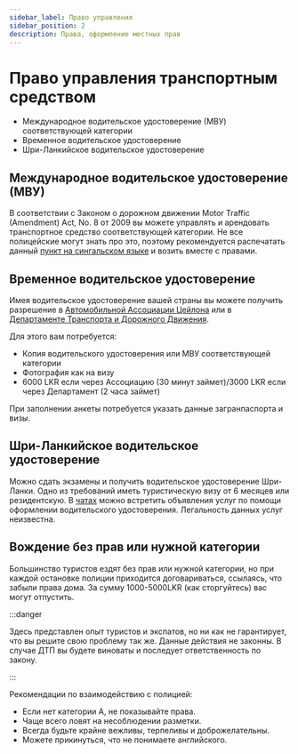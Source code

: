 ```yaml
---
sidebar_label: Право управления
sidebar_position: 2
description: Права, оформление местных прав
---
```


# Право управления транспортным средством

- Международное водительское удостоверение (МВУ) соответствующей категории
- Временное водительское удостоверение
- Шри-Ланкийское водительское удостоверение

## Международное водительское удостоверение (МВУ)

В соответствии с Законом о дорожном движении Motor Traffic (Amendment) Act, No. 8 от 2009 вы можете управлять и арендовать транспортное средство соответствующей категории. Не все полицейские могут знать про это, поэтому рекомендуется распечатать данный [пункт на сингальском языке](/img/IDL_permission_sinhala.jpg) и возить вместе с правами.

## Временное водительское удостоверение

Имея водительское удостоверение вашей страны вы можете получить разрешение в [Автомобильной Ассоциации Цейлона](https://goo.gl/maps/dcmA777amr8a8nj48) или в [Департаменте Транспорта и Дорожного Движения](https://goo.gl/maps/hFgSFDtqUEwXX2dT7).

Для этого вам потребуется:

- Копия водительского удостоверения или МВУ соответствующей категории
- Фотография как на визу
- 6000 LKR если через Ассоциацию (30 минут займет)/3000 LKR если через Департамент (2 часа займет)

<!-- Информация разница насчет необходимых документов -->

При заполнении анкеты потребуется указать данные загранпаспорта и визы.

## Шри-Ланкийское водительское удостоверение

Можно сдать экзамены и получить водительское удостоверение Шри-Ланки. Одно из требований иметь туристическую визу от 6 месяцев или резидентскую.
В [чатах](../../chats.md#чаты) можно встретить объявления услуг по помощи оформлении водительского удостоверения. Легальность данных услуг неизвестна.

## Вождение без прав или нужной категории

Большинство туристов ездят без прав или нужной категории, но при каждой остановке полиции приходится договариваться, ссылаясь, что забыли права дома. За сумму 1000-5000LKR (как сторгуйтесь) вас могут отпустить.

:::danger

Здесь представлен опыт туристов и экспатов, но ни как не гарантирует, что вы решите свою проблему так же. Данные действия не законны. В случае ДТП вы будете виноваты и последует ответственность по закону.

:::

Рекомендации по взаимодействию с полицией:

- Если нет категории А, не показывайте права.
- Чаще всего ловят на несоблюдении разметки.
- Всегда будьте крайне вежливы, терпеливы и доброжелательны.
- Можете прикинуться, что не понимаете английского.
